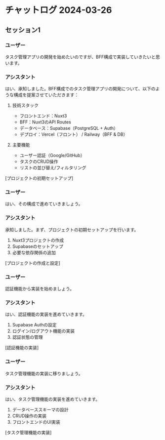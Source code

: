 # チャットログ 2024-03-26

## セッション1

### ユーザー

タスク管理アプリの開発を始めたいのですが、BFF構成で実装していきたいと思います。

### アシスタント

はい、承知しました。BFF構成でのタスク管理アプリの開発について、以下のような構成を提案させていただきます：

1. 技術スタック

   - フロントエンド：Nuxt3
   - BFF：Nuxt3のAPI Routes
   - データベース：Supabase（PostgreSQL + Auth）
   - デプロイ：Vercel（フロント） / Railway（BFF & DB）

2. 主要機能
   - ユーザー認証（Google/GitHub）
   - タスクのCRUD操作
   - リストの並び替え/フィルタリング

[プロジェクトの初期セットアップ]

### ユーザー

はい、その構成で進めていきましょう。

### アシスタント

承知しました。まず、プロジェクトの初期セットアップを行います。

1. Nuxt3プロジェクトの作成
2. Supabaseのセットアップ
3. 必要な依存関係の追加

[プロジェクトの作成と設定]

### ユーザー

認証機能から実装を始めましょう。

### アシスタント

はい、認証機能の実装を進めていきます。

1. Supabase Authの設定
2. ログイン/ログアウト機能の実装
3. 認証状態の管理

[認証機能の実装]

### ユーザー

タスク管理機能の実装に移りましょう。

### アシスタント

はい、タスク管理機能の実装を進めていきます。

1. データベーススキーマの設計
2. CRUD操作の実装
3. フロントエンドのUI実装

[タスク管理機能の実装]
